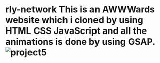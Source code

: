 # rly-network This is an AWWWards website which i cloned by using HTML CSS JavaScript and all the animations is done by using GSAP.![project5](https://user-images.githubusercontent.com/109471788/210162039-8165da32-c0df-4258-a086-fbbfb717da29.jpg)
